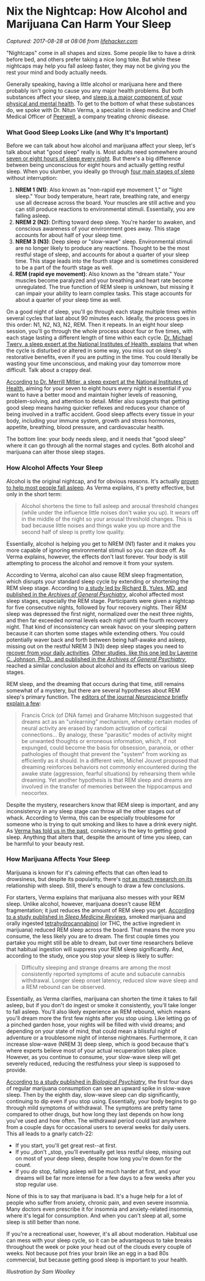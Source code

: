 # Nix the Nightcap: How Alcohol and Marijuana Can Harm Your Sleep

_Captured: 2017-08-28 at 08:06 from [lifehacker.com](http://lifehacker.com/nix-the-nightcap-how-alcohol-and-marijuana-can-harm-yo-1740024287?utm_campaign=socialflow_lifehacker_twitter&utm_source=lifehacker_twitter&utm_medium=socialflow)_

"Nightcaps" come in all shapes and sizes. Some people like to have a drink before bed, and others prefer taking a nice long toke. But while these nightcaps may help you fall asleep faster, they may not be giving you the rest your mind and body actually needs.

Generally speaking, having a little alcohol or marijuana here and there probably isn't going to cause you any major health problems. But both substances affect your sleep, and [sleep is a major component of your physical and mental health](http://lifehacker.com/5971884/the-science-behind-sleep-and-how-getting-better-sleep-means-youll-need-less-every-night#_ga=1.21654587.1055861349.1441835238). To get to the bottom of what these substances do, we spoke with Dr. Nitun Verma, a specialist in sleep medicine and Chief Medical Officer of [Peerwell](https://www.peerwell.co/), a company treating chronic disease.

### **What Good Sleep Looks Like (and Why It's Important)**

Before we can talk about how alcohol and marijuana affect your sleep, let's talk about what "good sleep" really is. Most adults need somewhere around [seven or eight hours of sleep every night](http://lifehacker.com/the-ideal-amount-of-sleep-for-each-age-group-according-1683344371). But there's a big difference between being unconscious for eight hours and actually getting restful sleep. When you slumber, you ideally go through [four main stages of sleep](https://en.wikipedia.org/wiki/Sleep) without interruption:

  1. **NREM 1 (N1)**: Also known as "non-rapid eye movement 1," or "light sleep." Your body temperature, heart rate, breathing rate, and energy use all decrease across the board. Your muscles are still active and you can still produce reactions to environmental stimuli. Essentially, you are falling asleep.
  2. **NREM 2 (N2)**: Drifting toward deep sleep. You're harder to awaken, and conscious awareness of your environment goes away. This stage accounts for about half of your sleep time.
  3. **NREM 3 (N3)**: Deep sleep or "slow-wave" sleep. Environmental stimuli are no longer likely to produce any reactions. Thought to be the most restful stage of sleep, and accounts for about a quarter of your sleep time. This stage leads into the fourth stage and is sometimes considered to be a part of the fourth stage as well.
  4. **REM (rapid eye movement)**: Also known as the "dream state." Your muscles become paralyzed and your breathing and heart rate become unregulated. The true function of REM sleep is unknown, but missing it can impair your ability to learn complex tasks. This stage accounts for about a quarter of your sleep time as well.

On a good night of sleep, you'll go through each stage multiple times within several cycles that last about 90 minutes each. Ideally, the process goes in this order: N1, N2, N3, N2, REM. Then it repeats. In an eight hour sleep session, you'll go through the whole process about four or five times, with each stage lasting a different length of time within each cycle. [Dr. Michael Twery, a sleep expert at the National Institutes of Health, explains](https://newsinhealth.nih.gov/issue/apr2013/feature1) that when the cycle is disturbed or altered in some way, you miss out on sleep's restorative benefits, even if you are putting in the time. You could literally be wasting your time unconscious, and making your day tomorrow more difficult. Talk about a crappy deal.

[According to Dr. Merrill Mitler, a sleep expert at the National Institutes of Health,](https://newsinhealth.nih.gov/issue/apr2013/feature1) aiming for your seven to eight hours every night is essential if you want to have a better mood and maintain higher levels of reasoning, problem-solving, and attention to detail. Mitler also suggests that getting good sleep means having quicker reflexes and reduces your chance of being involved in a traffic accident. Good sleep affects every tissue in your body, including your immune system, growth and stress hormones, appetite, breathing, blood pressure, and cardiovascular health.

The bottom line: your body needs sleep, and it needs that "good sleep" where it can go through all the normal stages and cycles. Both alcohol and marijuana can alter those sleep stages.

### **How Alcohol Affects Your Sleep**

Alcohol is the original nightcap, and for obvious reasons. It's actually [proven to help most people fall asleep](http://lifehacker.com/5684996/what-alcohol-actually-does-to-your-brain-and-body). As Verma explains, it's pretty effective, but only in the short term:

> Alcohol shortens the time to fall asleep and arousal threshold changes (while under the influence little noises don't wake you up). It wears off in the middle of the night so your arousal threshold changes. This is bad because little noises and things wake you up more and the second half of sleep is pretty low quality.

Essentially, alcohol is helping you get to NREM (N1) faster and it makes you more capable of ignoring environmental stimuli so you can doze off. As Verma explains, however, the effects don't last forever. Your body is still attempting to process the alcohol and remove it from your system.

According to Verma, alcohol can also cause REM sleep fragmentation, which disrupts your standard sleep cycle by extending or shortening the REM sleep stage. According to [a study led by Richard B. Yules, MD, and published in the _Archives of General Psychiatry_](http://archpsyc.jamanetwork.com/article.aspx?articleid=489250), alcohol affected most sleep stages, especially the REM stage. Participants were given a nightcap for five consecutive nights, followed by four recovery nights. Their REM sleep was depressed the first night, normalized over the next three nights, and then far exceeded normal levels each night until the fourth recovery night. That kind of inconsistency can wreak havoc on your sleeping pattern because it can shorten some stages while extending others. You could potentially waver back and forth between being half-awake and asleep, missing out on the restful NREM 3 (N3) deep sleep stages you need to [recover from your daily activities](https://en.wikipedia.org/wiki/Slow-wave_sleep). [Other studies, like this one led by Laverne C. Johnson, Ph.D., and published in the _Archives of General Psychiatry_](http://archpsyc.jamanetwork.com/article.aspx?articleid=490238), reached a similar conclusion about alcohol and its effects on various sleep stages.

REM sleep, and the dreaming that occurs during that time, still remains somewhat of a mystery, but there are several hypotheses about REM sleep's primary function. The [editors of the journal _Neuroscience_ briefly explain a few](http://www.ncbi.nlm.nih.gov/books/NBK11121/):

> Francis Crick (of DNA fame) and Grahame Mitchison suggested that dreams act as an "unlearning" mechanism, whereby certain modes of neural activity are erased by random activation of cortical connections... By analogy, these "parasitic" modes of activity might be unwanted thoughts or erroneous information, which, if not expunged, could become the basis for obsession, paranoia, or other pathologies of thought that prevent the "system" from working as efficiently as it should. In a different vein, Michel Jouvet proposed that dreaming reinforces behaviors not commonly encountered during the awake state (aggression, fearful situations) by rehearsing them while dreaming. Yet another hypothesis is that REM sleep and dreams are involved in the transfer of memories between the hippocampus and neocortex.

Despite the mystery, researchers know that REM sleep is important, and any inconsistency in any sleep stage can throw all the other stages out of whack. According to Verma, this can be especially troublesome for someone who is trying to quit smoking and likes to have a drink every night. As [Verma has told us in the past](http://lifehacker.com/5971884/the-science-behind-sleep-and-how-getting-better-sleep-means-youll-need-less-every-night), consistency is the key to getting good sleep. Anything that alters that, despite the amount of time you sleep, can be harmful to your beauty rest.

### **How Marijuana Affects Your Sleep**

Marijuana is known for it's calming effects that can often lead to drowsiness, but despite its popularity, there's [not as much research on its](http://lifehacker.com/what-marijuana-actually-does-to-your-brain-and-body-1693986467) relationship with sleep. Still, there's enough to draw a few conclusions.

For starters, Verma explains that marijuana also messes with your REM sleep. Unlike alcohol, however, marijuana doesn't cause REM fragmentation; it just reduces the amount of REM sleep you get. [According to a study published in _Sleep Medicine Reviews_](http://www.smrv-journal.com/article/S1087-0792\(07\)00167-0/abstract), smoked marijuana and orally ingested [tetrahydrocannabinol](https://en.wikipedia.org/wiki/Tetrahydrocannabinol) (or THC, the active ingredient in marijuana) reduced REM sleep across the board. That means the more you consume, the less likely you are to dream. The first couple times you partake you might still be able to dream, but over time researchers believe that habitual ingestion will suppress your REM sleep significantly. And, according to the study, once you stop your sleep is likely to suffer:

> Difficulty sleeping and strange dreams are among the most consistently reported symptoms of acute and subacute cannabis withdrawal. Longer sleep onset latency, reduced slow wave sleep and a REM rebound can be observed.

Essentially, as Verma clarifies, marijuana can shorten the time it takes to fall asleep, but if you don't do ingest or smoke it consistently, you'll take longer to fall asleep. You'll also likely experience an REM rebound, which means you'll dream more the first few nights after you stop using. Like letting go of a pinched garden hose, your nights will be filled with vivid dreams; and depending on your state of mind, that could mean a blissful night of adventure or a troublesome night of intense nightmares. Furthermore, it can increase slow-wave (NREM 3) deep sleep, which is good because that's where experts believe most of your actual recuperation takes place. However, as you continue to consume, your slow-wave sleep will get severely reduced, reducing the restfulness your sleep is supposed to provide.

[According to a study published in _Biological Psychiatry_](http://psycnet.apa.org/psycinfo/1974-24717-001), the first four days of regular marijuana consumption can see an upward spike in slow-wave sleep. Then by the eighth day, slow-wave sleep can dip significantly, continuing to dip even if you stop using. Essentially, your body begins to go through mild symptoms of withdrawal. The symptoms are pretty tame compared to other drugs, but how long they last depends on how long you've used and how often. The withdrawal period could last anywhere from a couple days for occasional users to several weeks for daily users. This all leads to a gnarly catch-22:

  * If you start, you'll get great rest--at first.
  * If you _don't _stop, you'll eventually get less restful sleep, missing out on most of your deep sleep, despite how long you're down for the count.
  * If you _do_ stop, falling asleep will be much harder at first, and your dreams will be far more intense for a few days to a few weeks after you stop regular use.

None of this is to say that marijuana is bad. It's a huge help for a lot of people who suffer from anxiety, chronic pain, and even severe insomnia. Many doctors even prescribe it for insomnia and anxiety-related insomnia, where it's legal for consumption. And when you can't sleep at all, some sleep is still better than none.

If you're a recreational user, however, it's all about moderation. Habitual use can mess with your sleep cycle, so it can be advantageous to take breaks throughout the week or poke your head out of the clouds every couple of weeks. Not because pot fries your brain like an egg in a bad 80s commercial, but because getting good sleep is important to your health.

_Illustration by Sam Woolley_
